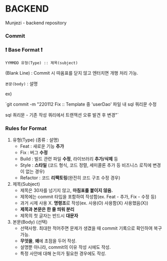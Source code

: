 # BACKEND
Munjezi - backend repository

### **Commit**

### **❗ Base Format ❗**

`YYMMDD 유형(Type) :: 제목(subject)`

(Blank Line) : Commit 시 따옴표를 닫지 않고 엔터치면 개행 처리 가능.

`본문(body)` : 설명

ex)

`git commit -m 
"220112 Fix :: Template 중 'userDao' 파일 내 sql 쿼리문 수정

sql 쿼리문 - 기존 작성 쿼리에서 트랜잭션 오류 발견 후 변경"`

### **Rules for Format**

1. 유형(Type) (종류 : 설명)
    - Feat : 새로운 기능 **추가**
    - Fix : 버그 **수정**
    - Build : 빌드 관련 파일 **수정**, 라이브러리 **추가/삭제** 등
    - Style : **스타일** (코드 형식, 코드 정렬, 세미콜론 추가 등 비즈니스 로직에 변경이 없는 경우)
    - Refactor : 코드 **리팩토링**(완전히 코드 구조 수정 경우)
2. 제목(Subject)
    - 제목은 30자를 넘기지 않고, **마침표를 붙이지 않음.**
    - 제목에는 commit 타입을 포함하여 작성함(ex. Feat - 추가, Fix - 수정 등)
    - 과거 시제 사용 X. **명령조**로 작성(ex. 사용(O) 사용함(X) 사용했음(X))
    - **제목과 본문은 한 줄 띄워 분리**
    - 제목의 첫 글자는 반드시 **대문자**
3. 본문(Body) (선택)
    - 선택사항. 최대한 적어주면 문제가 생겼을 때 commit 기록으로 확인하여 복구 가능.
    - **무엇을**, **왜**에 초점을 두어 작성.
    - 설명뿐 아니라, commit의 이유 작성 시에도 작성.
    - 특정 사안에 대해 논의가 필요한 경우에도 작성.
